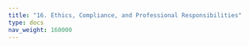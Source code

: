 ```yaml
---
title: "16. Ethics, Compliance, and Professional Responsibilities"
type: docs
nav_weight: 160000
---
```

